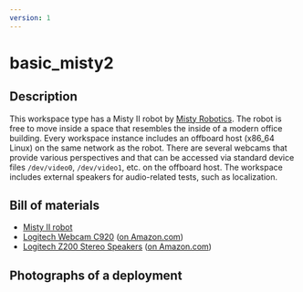 ```yaml
---
version: 1
---
```


# basic_misty2

## Description

This workspace type has a Misty II robot by [Misty Robotics](
https://www.mistyrobotics.com/). The robot is free to move inside a space that
resembles the inside of a modern office building.  Every workspace instance
includes an offboard host (x86_64 Linux) on the same network as the robot. There
are several webcams that provide various perspectives and that can be accessed
via standard device files `/dev/video0`, `/dev/video1`, etc. on the offboard
host. The workspace includes external speakers for audio-related tests, such as
localization.


## Bill of materials

* [Misty II robot](https://docs.mistyrobotics.com/misty-ii/robot/misty-ii/)
* [Logitech Webcam C920](https://www.logitech.com/en-us/product/hd-pro-webcam-c920) ([on Amazon.com](https://www.amazon.com/gp/product/B006JH8T3S/))
* [Logitech Z200 Stereo Speakers](https://www.logitech.com/en-us/product/multimedia-speakers-z200) ([on Amazon.com](https://www.amazon.com/Logitech-Multimedia-Speakers-Multiple-Devices/dp/B00EZ9XKCM/))


## Photographs of a deployment
